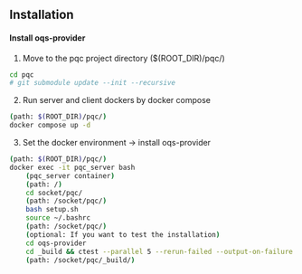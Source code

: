 
## Installation

#### Install oqs-provider

1. Move to the pqc project directory ($(ROOT_DIR)/pqc/)
```bash
cd pqc
# git submodule update --init --recursive
```
2. Run server and client dockers by docker compose
```bash
(path: $(ROOT_DIR)/pqc/)
docker compose up -d
```

3. Set the docker environment -> install oqs-provider
```bash
(path: $(ROOT_DIR)/pqc/)
docker exec -it pqc_server bash
    (pqc_server container)
    (path: /)
    cd socket/pqc/
    (path: /socket/pqc/)
    bash setup.sh
    source ~/.bashrc
    (path: /socket/pqc/)
    (optional: If you want to test the installation)
    cd oqs-provider
    cd _build && ctest --parallel 5 --rerun-failed --output-on-failure -V
    (path: /socket/pqc/_build/)
```




<!-- ## How to add submodule
```bash
git submodule add <repositoy.git>
(example)
git submodule add https://github.com/open-quantum-safe/oqs-provider.git
git submodule update --init --recursive
``` -->